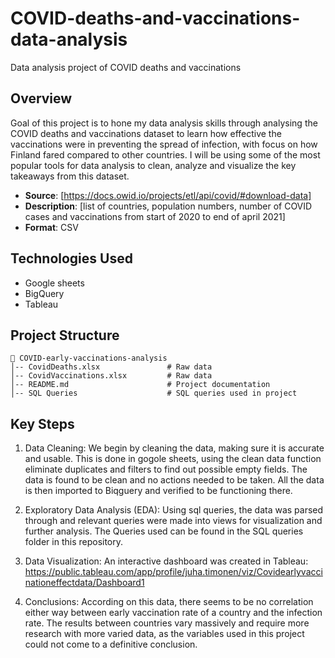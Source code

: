 # COVID-deaths-and-vaccinations-data-analysis
Data analysis project of COVID deaths and vaccinations

## Overview
Goal of this project is to hone my data analysis skills through analysing the COVID deaths and vaccinations dataset to learn how effective the vaccinations were in preventing the spread of infection, with focus on how Finland fared compared to other countries. I will be using some of the most popular tools for data analysis to clean, analyze and visualize the key takeaways from this dataset.
- **Source**: [https://docs.owid.io/projects/etl/api/covid/#download-data]
- **Description**: [list of countries, population numbers, number of COVID cases and vaccinations from start of 2020 to end of april 2021]
- **Format**: CSV

## Technologies Used
- Google sheets
- BigQuery
- Tableau

## Project Structure
```
📂 COVID-early-vaccinations-analysis
│-- CovidDeaths.xlsx               # Raw data
│-- CovidVaccinations.xlsx         # Raw data
│-- README.md                      # Project documentation
│-- SQL Queries                    # SQL queries used in project
```

## Key Steps
1. Data Cleaning: We begin by cleaning the data, making sure it is accurate and usable. This is done in gogole sheets, using the clean data function eliminate duplicates and filters to find out possible empty fields. The data is found to be clean and no actions needed to be taken. All the data is then imported to Biqguery and verified to be functioning there.

2. Exploratory Data Analysis (EDA): Using sql queries, the data was parsed through and relevant queries were made into views for visualization and further analysis. The Queries used can be found in the SQL queries folder in this repository.
   
3. Data Visualization: An interactive dashboard was created in Tableau: https://public.tableau.com/app/profile/juha.timonen/viz/Covidearlyvaccinationeffectdata/Dashboard1

4. Conclusions: According on this data, there seems to be no correlation either way between early vaccination rate of a country and the infection rate. The results between countries vary massively and require more research with more varied data, as the variables used in this project could not come to a definitive conclusion.

 ```
